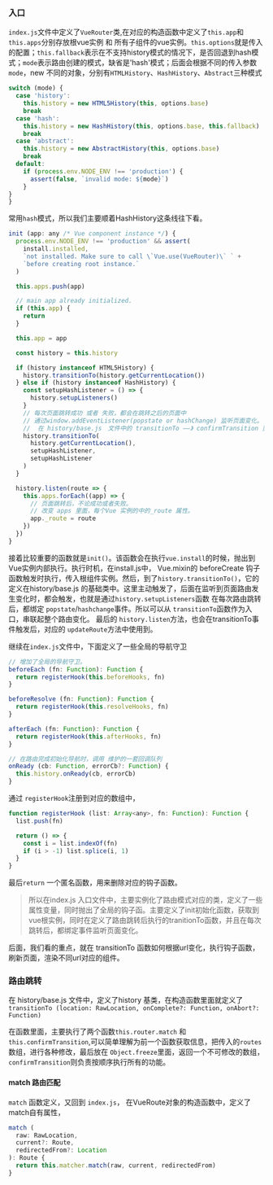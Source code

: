 ### 入口

`index.js`文件中定义了`VueRouter`类,在对应的构造函数中定义了`this.app`和`this.apps`分别存放根vue实例 和 所有子组件的vue实例。`this.options`就是传入的配置；`this.fallback`表示在不支持history模式的情况下，是否回退到hash模式；`mode`表示路由创建的模式，缺省是'hash'模式；后面会根据不同的传入参数`mode`，new 不同的对象，分别有`HTMLHistory`、`HashHistory`、`Abstract`三种模式

``` js
switch (mode) {
  case 'history':
    this.history = new HTML5History(this, options.base)
    break
  case 'hash':
    this.history = new HashHistory(this, options.base, this.fallback)
    break
  case 'abstract':
    this.history = new AbstractHistory(this, options.base)
    break
  default:
    if (process.env.NODE_ENV !== 'production') {
      assert(false, `invalid mode: ${mode}`)
    }
}
}
```
常用`hash`模式，所以我们主要顺着HashHistory这条线往下看。

``` js
init (app: any /* Vue component instance */) {
  process.env.NODE_ENV !== 'production' && assert(
    install.installed,
    `not installed. Make sure to call \`Vue.use(VueRouter)\` ` +
    `before creating root instance.`
  )

  this.apps.push(app)

  // main app already initialized.
  if (this.app) {
    return
  }

  this.app = app

  const history = this.history

  if (history instanceof HTML5History) {
    history.transitionTo(history.getCurrentLocation())
  } else if (history instanceof HashHistory) {
    const setupHashListener = () => {
      history.setupListeners()
    }
    // 每次页面跳转成功 或者 失败，都会在跳转之后的页面中
    // 通过window.addEventListener(popstate or hashChange) 监听页面变化。
    //  在 history/base.js　文件中的 transitionTo ——》 confirmTransition 页面跳转，以及路由守卫，异步组件加载，全局错误钩子回调 ，
    history.transitionTo(
      history.getCurrentLocation(),
      setupHashListener,
      setupHashListener
    )
  }

  history.listen(route => {
    this.apps.forEach((app) => {
      // 页面跳转后，不论成功或者失败。
      // 改变 apps 里面，每个Vue 实例的中的_route 属性。
      app._route = route
    })
  })
}
```

接着比较重要的函数就是`init()`。该函数会在执行`vue.install`的时候，抛出到Vue实例内部执行。执行时机，在install.js中， Vue.mixin的 beforeCreate 钩子函数触发时执行，传入根组件实例。然后，到了`history.transitionTo()`，它的定义在history/base.js 的基础类中。这里主动触发了，后面在监听到页面路由发生变化时，都会触发，也就是通过`history.setupListeners`函数 在每次路由跳转后，都绑定 `popstate`/`hashchange`事件。所以可以从 `transitionTo`函数作为入口，串联起整个路由变化。 最后的 `history.listen`方法，也会在transitionTo事件触发后，对应的 `updateRoute`方法中使用到。

继续在`index.js`文件中，下面定义了一些全局的导航守卫
``` js
// 增加了全局的导航守卫。
beforeEach (fn: Function): Function {
  return registerHook(this.beforeHooks, fn)
}

beforeResolve (fn: Function): Function {
  return registerHook(this.resolveHooks, fn)
}

afterEach (fn: Function): Function {
  return registerHook(this.afterHooks, fn)
}

// 在路由完成初始化导航时，调用 维护的一套回调队列
onReady (cb: Function, errorCb?: Function) {
  this.history.onReady(cb, errorCb)
}

```

通过 `registerHook`注册到对应的数组中，
``` js
function registerHook (list: Array<any>, fn: Function): Function {
  list.push(fn)

  return () => {
    const i = list.indexOf(fn)
    if (i > -1) list.splice(i, 1)
  }
}
```
最后`return` 一个匿名函数，用来删除对应的钩子函数。

> 所以在index.js 入口文件中，主要实例化了路由模式对应的类，定义了一些属性变量，同时抛出了全局的钩子函。主要定义了init初始化函数，获取到vue根实例，同时在定义了路由跳转后执行的tranitionTo函数，并且在每次跳转后，都绑定事件监听页面变化。

后面，我们看的重点，就在 transitionTo 函数如何根据url变化，执行钩子函数，刷新页面，渲染不同url对应的组件。


### 路由跳转

在 history/base.js 文件中，定义了history 基类，在构造函数里面就定义了`  transitionTo (location: RawLocation, onComplete?: Function, onAbort?: Function) `

在函数里面，主要执行了两个函数`this.router.match` 和 `this.confirmTransition`,可以简单理解为前一个函数获取信息，把传入的`routes`数组，进行各种修改，最后放在 `Object.freeze`里面，返回一个不可修改的数组，`confirmTransition`则负责按顺序执行所有的功能。

#### match 路由匹配
   `match` 函数定义，又回到 `index.js`， 在VueRoute对象的构造函数中，定义了match自有属性，

``` js
match (
  raw: RawLocation,
  current?: Route,
  redirectedFrom?: Location
): Route {
  return this.matcher.match(raw, current, redirectedFrom)
}
```
